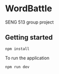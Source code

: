 # WordBattle

SENG 513 group project

## Getting started 

```
npm install 
```

To run the application

```
npm run dev
```

